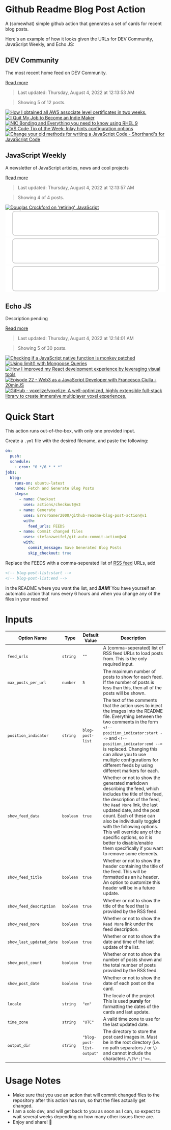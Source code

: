 # Github Readme Blog Post Action

A (somewhat) simple github action that generates a set of cards for recent blog posts.

Here's an example of how it looks given the URLs for DEV Community, JavaScript Weekly, and Echo JS:

<!-- post-list:start -->
## DEV Community

The most recent home feed on DEV Community.

[Read more](https://dev.to)
> Last updated: Thursday, August 4, 2022 at 12:13:53 AM

> Showing 5 of 12 posts.

[![How I obtained all AWS associate level certificates in two weeks.](https://raw.githubusercontent.com/ErrorGamer2000/github-readme-blog-post-action/main/generated_files/DEV_Community/How_I_obtained_all_AWS_associate_level_certificates_in_two_weeks..svg)](https://dev.to/aws-builders/how-i-obtained-all-aws-associate-level-certificates-in-two-weeks-3cip)
[![I Quit My Job to Become an Indie Maker](https://raw.githubusercontent.com/ErrorGamer2000/github-readme-blog-post-action/main/generated_files/DEV_Community/I_Quit_My_Job_to_Become_an_Indie_Maker.svg)](https://dev.to/pradeepcep/i-quit-my-job-to-become-an-indie-maker-26m1)
[![NIC Bonding and Everything you need to know using RHEL 9](https://raw.githubusercontent.com/ErrorGamer2000/github-readme-blog-post-action/main/generated_files/DEV_Community/NIC_Bonding_and_Everything_you_need_to_know_using_RHEL_9.svg)](https://dev.to/rishitashaw/nic-bonding-and-everything-you-need-to-know-using-rhel-9-3f3g)
[![VS Code Tip of the Week: Inlay hints configuration options](https://raw.githubusercontent.com/ErrorGamer2000/github-readme-blog-post-action/main/generated_files/DEV_Community/VS_Code_Tip_of_the_Week__Inlay_hints_configuration_options.svg)](https://dev.to/vscodetips/vs-code-tip-of-the-week-inlay-hints-configuration-options-k1a)
[![Change your old methods for writing a JavaScript Code - Shorthand's for JavaScript Code](https://raw.githubusercontent.com/ErrorGamer2000/github-readme-blog-post-action/main/generated_files/DEV_Community/Change_your_old_methods_for_writing_a_JavaScript_Code_-_Shorthand's_for_JavaScript_Code.svg)](https://dev.to/devsimc/change-your-old-methods-for-writing-a-javascript-code-shorthands-for-javascript-code-3poa)


## JavaScript Weekly

A newsletter of JavaScript articles, news and cool projects

[Read more](https://javascriptweekly.com/)
> Last updated: Thursday, August 4, 2022 at 12:13:57 AM

> Showing 4 of 4 posts.

[![Douglas Crockford on 'retiring' JavaScript](https://raw.githubusercontent.com/ErrorGamer2000/github-readme-blog-post-action/main/generated_files/JavaScript_Weekly/Douglas_Crockford_on_'retiring'_JavaScript.svg)](https://javascriptweekly.com/issues/600)
[![Common JavaScript issues developers face](https://raw.githubusercontent.com/ErrorGamer2000/github-readme-blog-post-action/main/generated_files/JavaScript_Weekly/Common_JavaScript_issues_developers_face.svg)](https://javascriptweekly.com/issues/599)
[![Vite 3, or in French: quick, quick, quick.](https://raw.githubusercontent.com/ErrorGamer2000/github-readme-blog-post-action/main/generated_files/JavaScript_Weekly/Vite_3__or_in_French__quick__quick__quick..svg)](https://javascriptweekly.com/issues/598)
[![An all-in-Bun JavaScript runtime.](https://raw.githubusercontent.com/ErrorGamer2000/github-readme-blog-post-action/main/generated_files/JavaScript_Weekly/An_all-in-Bun_JavaScript_runtime..svg)](https://javascriptweekly.com/issues/597)


## Echo JS

Description pending

[Read more](
http://www.echojs.com
)
> Last updated: Thursday, August 4, 2022 at 12:14:01 AM

> Showing 5 of 30 posts.

[![Checking if a JavaScript native function is monkey patched](https://raw.githubusercontent.com/ErrorGamer2000/github-readme-blog-post-action/main/generated_files/_Echo_JS_/Checking_if_a_JavaScript_native_function_is_monkey_patched.svg)](https://mmazzarolo.com/blog/2022-07-30-checking-if-a-javascript-native-function-was-monkey-patched/)
[![Using limit() with Mongoose Queries](https://raw.githubusercontent.com/ErrorGamer2000/github-readme-blog-post-action/main/generated_files/_Echo_JS_/Using_limit()_with_Mongoose_Queries.svg)](
https://masteringjs.io/tutorials/mongoose/limit
)
[![How I improved my React development experience by leveraging visual tools](https://raw.githubusercontent.com/ErrorGamer2000/github-readme-blog-post-action/main/generated_files/_Echo_JS_/How_I_improved_my_React_development_experience_by_leveraging_visual_tools.svg)](https://dev.to/petershershov/how-i-improved-my-react-development-experience-by-leveraging-visual-tools-256n)
[![Episode 22 - Web3 as a JavaScript Developer with Francesco Ciulla - 20minJS](https://raw.githubusercontent.com/ErrorGamer2000/github-readme-blog-post-action/main/generated_files/_Echo_JS_/Episode_22_-_Web3_as_a_JavaScript_Developer_with_Francesco_Ciulla_-_20minJS.svg)](https://podcast.20minjs.com/1952066/11060577-episode-22-web3-as-a-javascript-developer-with-francesco-ciulla)
[![GitHub - voxelize/voxelize: A well-optimized, highly extensible full-stack library to create immersive multiplayer voxel experiences.](https://raw.githubusercontent.com/ErrorGamer2000/github-readme-blog-post-action/main/generated_files/_Echo_JS_/GitHub_-_voxelize_voxelize__A_well-optimized__highly_extensible_full-stack_library_to_create_immersive_multiplayer_voxel_experiences..svg)](https://github.com/voxelize/voxelize)


<!-- post-list:end -->

# Quick Start

This action runs out-of-the-box, with only one provided input.

Create a `.yml` file with the desired filename, and paste the following:

```yml
on:
  push:
  schedule:
    - cron: "0 */6 * * *"
jobs:
  blog:
    runs-on: ubuntu-latest
    name: Fetch and Generate Blog Posts
    steps:
      - name: Checkout
        uses: actions/checkout@v3
      - name: Generate
        uses: ErrorGamer2000/github-readme-blog-post-action@v1
        with:
          feed_urls: FEEDS
      - name: Commit changed files
        uses: stefanzweifel/git-auto-commit-action@v4
        with:
          commit_message: Save Generated Blog Posts
          skip_checkout: true
```

Replace the FEEDS with a comma-seperated list of [RSS feed](https://rss.com/blog/how-do-rss-feeds-work/) URLs, add

```md
<!-- blog-post-list:start -->
<!-- blog-post-list:end -->
```

in the README where you want the list, and **_BAM!_** You have yourself an automatic action that runs every 6 hours and when you change any of the files in your readme!

# Inputs

<table>
  <thead>
    <tr>
      <th>Option Name</th>
      <th>Type</th>
      <th>Default Value</th>
      <th>Description</th>
    </tr>
  </thead>
  <tbody>
    <tr>
      <td><code>feed_urls</code></td>
      <td><code>string</code></td>
      <td><code>""</code></td>
      <td>A (comma-seperated) list of RSS feed URLs to load posts from. This is the only required input.</td>
    </tr>
    <tr>
      <td><code>max_posts_per_url</code></td>
      <td><code>number</code></td>
      <td><code>5</code></td>
      <td>The maximum number of posts to show for each feed. If the number of posts is less than this, then all of the posts will be shown.</td>
    </tr>
    <tr>
      <td><code>position_indicator</code></td>
      <td><code>string</code></td>
      <td><code>blog-post-list</code></td>
      <td>The text of the comments that the action uses to inject the images into the README file. Everything between the two comments in the form <code>&lt;!-- position_indicator:start --&gt;</code> and <code>&lt;!-- position_indicator:end --&gt;</code> is replaced. Changing this can allow you to use multiple configurations for different feeds by using different markers for each.</td>
    </tr>
    <tr>
      <td><code>show_feed_data</code></td>
      <td><code>boolean</code></td>
      <td><code>true</code></td>
      <td>Whether or not to show the generated markdown describing the feed, which includes the title of the feed, the description of the feed, the <code>Read More</code> link, the last updated date, and the post count. Each of these can also be individually toggled with the following options. This will override any of the specific options, so it is better to disable/enable them specifically if you want to remove some elements.</td>
    </tr>
    <tr>
      <td><code>show_feed_title</code></td>
      <td><code>boolean</code></td>
      <td><code>true</code></td>
      <td>Whether or not to show the header containing the title of the feed. This will be formatted as an <code>h2</code> header. An option to customize this header will be in a future update.</td>
    </tr>
    <tr>
      <td><code>show_feed_description</code></td>
      <td><code>boolean</code></td>
      <td><code>true</code></td>
      <td>Whether or not to show the title of the feed that is provided by the RSS feed.</td>
    </tr>
    <tr>
      <td><code>show_read_more</code></td>
      <td><code>boolean</code></td>
      <td><code>true</code></td>
      <td>Whether or not to show the <code>Read More</code> link under the feed description.</td>
    </tr>
    <tr>
      <td><code>show_last_updated_date</code></td>
      <td><code>boolean</code></td>
      <td><code>true</code></td>
      <td>Whether or not to show the date and time of the last update of the list.</td>
    </tr>
    <tr>
      <td><code>show_post_count</code></td>
      <td><code>boolean</code></td>
      <td><code>true</code></td>
      <td>Whether or not to show the number of posts shown and the total number of posts provided by the RSS feed.</td>
    </tr>
    <tr>
      <td><code>show_post_date</code></td>
      <td><code>boolean</code></td>
      <td><code>true</code></td>
      <td>Whether or not to show the date of each post on the card.</td>
    </tr>
    <tr>
      <td><code>locale</code></td>
      <td><code>string</code></td>
      <td><code>"en"</code></td>
      <td>The locale of the project. This is used <strong>purely</strong> for formatting the dates of the cards and last update.</td>
    </tr>
    <tr>
      <td><code>time_zone</code></td>
      <td><code>string</code></td>
      <td><code>"UTC"</code></td>
      <td>A valid time zone to use for the last updated date.</td>
    </tr>
    <tr>
      <td><code>output_dir</code></td>
      <td><code>string</code></td>
      <td><code>"blog-post-list-output"</code></td>
      <td>The directory to store the post card images in. Must be in the root directory (i.e. no path separators <code>/</code> or <code>\</code>) and cannot include the characters <code>/\?%*:|"&lt;&gt;</code>.</td>
    </tr>
<!--
    <tr>
      <td><code></code></td>
      <td><cde></cde></td>
      <td><code></code></td>
      <td></td>
    </tr>
-->
  </tbody>
</table>

# Usage Notes

- Make sure that you use an action that will commit changed files to the repository after this action has run, so that the files actually get changed.
- I am a solo dev, and will get back to you as soon as I can, so expect to wait several weeks depending on how many other issues there are.
- Enjoy and share! 🤗
